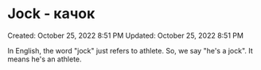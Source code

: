 # Jock - качок

Created: October 25, 2022 8:51 PM
Updated: October 25, 2022 8:51 PM

In English, the word "jock" just refers to athlete. So, we say "he's a jock". It means he's an athlete.